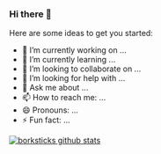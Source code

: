 ### Hi there 👋


Here are some ideas to get you started:

- 🔭 I’m currently working on ...
- 🌱 I’m currently learning ...
- 👯 I’m looking to collaborate on ...
- 🤔 I’m looking for help with ...
- 💬 Ask me about ...
- 📫 How to reach me: ...
- 😄 Pronouns: ...
- ⚡ Fun fact: ...

[![borksticks github stats](https://github-readme-stats.vercel.app/api?username=borkstick&theme=dracula)](https://github.com/anuraghazra/github-readme-stats)

